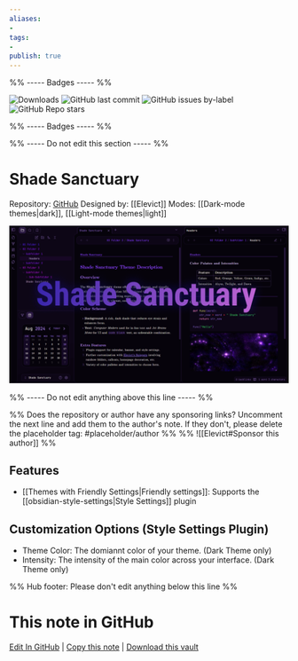 ```yaml
---
aliases:
- 
tags: 
- 
publish: true
---
```


%% ----- Badges ----- %%

![Downloads](https://img.shields.io/badge/downloads-907-573E7A?style=for-the-badge&logo=)
![GitHub last commit](https://img.shields.io/github/last-commit/Elevict/Shade-Sanctuary?color=573E7A&label=last%20update&logo=github&style=for-the-badge)
![GitHub issues by-label](https://img.shields.io/github/issues/Elevict/Shade-Sanctuary/help%20wanted?color=573E7A&logo=github&style=for-the-badge) 
![GitHub Repo stars](https://img.shields.io/github/stars/Elevict/Shade-Sanctuary?color=573E7A&logo=github&style=for-the-badge)

%% ----- Badges ----- %%

%% ----- Do not edit this section ----- %%

# Shade Sanctuary

Repository: [GitHub](https://github.com/Elevict/Shade-Sanctuary)
Designed by: [[Elevict]]
Modes: [[Dark-mode themes|dark]], [[Light-mode themes|light]]



![screenshot](https://github.com/Elevict/Shade-Sanctuary/raw/HEAD/cover.png)

%% ----- Do not edit anything above this line ----- %% 

%% Does the repository or author have any sponsoring links? Uncomment the next line and add them to the author's note. If they don't, please delete the placeholder tag: #placeholder/author %%
%% ![[Elevict#Sponsor this author]] %%


## Features

- [[Themes with Friendly Settings|Friendly settings]]: Supports the [[obsidian-style-settings|Style Settings]] plugin

## Customization Options (Style Settings Plugin) 
- Theme Color: The domiannt color of your theme. (Dark Theme only)
- Intensity: The intensity of the main color across your interface. (Dark Theme only)


%% Hub footer: Please don't edit anything below this line %%

# This note in GitHub

<span class="git-footer">[Edit In GitHub](https://github.dev/obsidian-community/obsidian-hub/blob/main/02%20-%20Community%20Expansions/02.05%20All%20Community%20Expansions/Themes/Shade%20Sanctuary.md "git-hub-edit-note") | [Copy this note](https://raw.githubusercontent.com/obsidian-community/obsidian-hub/main/02%20-%20Community%20Expansions/02.05%20All%20Community%20Expansions/Themes/Shade%20Sanctuary.md "git-hub-copy-note") | [Download this vault](https://github.com/obsidian-community/obsidian-hub/archive/refs/heads/main.zip "git-hub-download-vault") </span>
